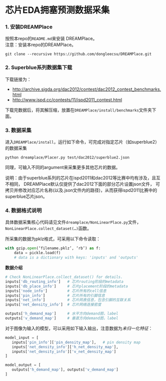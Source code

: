芯片EDA拥塞预测数据采集
=====

### 1. 安装DREAMPlace  
按照本repo的`README.md`来安装 DREAMPlace。   
   注意：安装本repo的DREAMPlace。
```shell
git clone --recursive https://github.com/dongleecsu/DREAMPlace.git
```

### 2. Superblue系列数据集下载
下载链接为：
- http://archive.sigda.org/dac2012/contest/dac2012_contest_benchmarks.html
- http://www.ispd.cc/contests/11/ispd2011_contest.html  

下载完数据后，将其解压缩，放置在`DREAMPlace/install/benchmarks`文件夹下面。

### 3. 数据采集
进入`DREAMPlace/install`，运行如下命令，可完成对指定芯片（如superblue2）的数据采集
```shell
python dreamplace/Placer.py test/dac2012/superblue2.json
```
同理，可输入不同的argument来采集更多其他芯片的数据。

说明：由于superblue系列的芯片在ispd2011和dac2012等比赛中均有涉及，且互不相同， 
DREAMPlace默认仅提供了dac2012下面的部分芯片设置json文件，
可拷贝并修改对应芯片名称(以及.json文件内的路径)，从而获得ispd2011比赛中的superblue芯片json。

### 4. 数据格式说明
具体数据采集核心代码请见文件`dreamplace/NonLinearPlace.py`文件，`NonLinearPlace.collect_dataset(…)`函数。

所采集的数据为pklz格式，可采用以下命令读取：
```python
with gzip.open(‘filename.pklz’, ‘rb’) as f:
	data = pickle.load(f)
    # data is a dictionary with keys: 'inputs' and 'outputs'
```
**数据介绍**
```python
# Check NonLinearPlace.collect_dataset() for details.
inputs['db_routing_info']   # 芯片routing阶段的metadata
inputs['db_place_info']     # 芯片placement阶段的metadata
inputs['node_info']         # 芯片所有的cell信息
inputs['pin_info']          # 芯片所有的引脚信息
inputs['net_info']          # 芯片网表信息，包含引脚的互联关系
inputs['net_density_info']  # 芯片网络连接密度

outputs['h_demand_map']     # 水平方向demand图，label
outputs['v_demand_map']     # 垂直方向demand图，label
```
对于图像为输入的模型，可以采用如下输入输出，注意数据为*未归一化特征*：
```python
model_input = [
   inputs['pin_info']['pin_density_map'],   # pin density map
   inputs['net_density_info']['h_net_density_map'],
   inputs['net_density_info']['v_net_density_map']
]

model_output = [
   outputs['h_demand_map'], outputs['v_demand_map']
]
```
